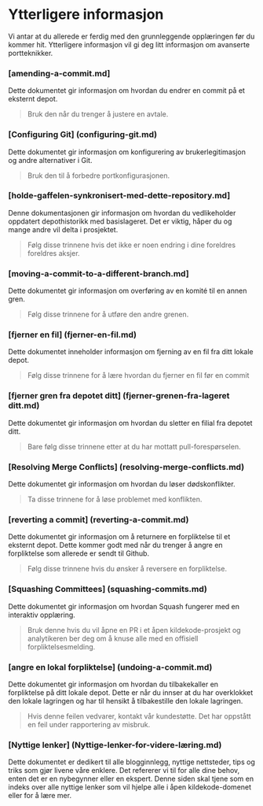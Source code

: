 # Ytterligere informasjon

Vi antar at du allerede er ferdig med den grunnleggende opplæringen før du kommer hit. Ytterligere informasjon vil gi deg litt informasjon om avanserte portteknikker.

### [amending-a-commit.md]
Dette dokumentet gir informasjon om hvordan du endrer en commit på et eksternt depot.
> Bruk den når du trenger å justere en avtale.

### [Configuring Git] (configuring-git.md)
Dette dokumentet gir informasjon om konfigurering av brukerlegitimasjon og andre alternativer i Git.
> Bruk den til å forbedre portkonfigurasjonen.

### [holde-gaffelen-synkronisert-med-dette-repository.md]
Denne dokumentasjonen gir informasjon om hvordan du vedlikeholder oppdatert depothistorikk med basislageret. Det er viktig, håper du og mange andre vil delta i prosjektet.
> Følg disse trinnene hvis det ikke er noen endring i dine foreldres foreldres aksjer.

### [moving-a-commit-to-a-different-branch.md]
Dette dokumentet gir informasjon om overføring av en komité til en annen gren.
> Følg disse trinnene for å utføre den andre grenen.

### [fjerner en fil] (fjerner-en-fil.md)
Dette dokumentet inneholder informasjon om fjerning av en fil fra ditt lokale depot.
> Følg disse trinnene for å lære hvordan du fjerner en fil før en commit

### [fjerner gren fra depotet ditt] (fjerner-grenen-fra-lageret ditt.md)
Dette dokumentet gir informasjon om hvordan du sletter en filial fra depotet ditt.
> Bare følg disse trinnene etter at du har mottatt pull-forespørselen.

### [Resolving Merge Conflicts] (resolving-merge-conflicts.md)
Dette dokumentet gir informasjon om hvordan du løser dødskonflikter.
> Ta disse trinnene for å løse problemet med konflikten.

### [reverting a commit] (reverting-a-commit.md)
Dette dokumentet gir informasjon om å returnere en forpliktelse til et eksternt depot. Dette kommer godt med når du trenger å angre en forpliktelse som allerede er sendt til Github.
> Følg disse trinnene hvis du ønsker å reversere en forpliktelse.

### [Squashing Committees] (squashing-commits.md)
Dette dokumentet gir informasjon om hvordan Squash fungerer med en interaktiv opplæring.
> Bruk denne hvis du vil åpne en PR i et åpen kildekode-prosjekt og analytikeren ber deg om å knuse alle med en offisiell forpliktelsesmelding.

### [angre en lokal forpliktelse] (undoing-a-commit.md)
Dette dokumentet gir informasjon om hvordan du tilbakekaller en forpliktelse på ditt lokale depot. Dette er når du innser at du har overklokket den lokale lagringen og har til hensikt å tilbakestille den lokale lagringen.
> Hvis denne feilen vedvarer, kontakt vår kundestøtte. Det har oppstått en feil under rapportering av misbruk.

### [Nyttige lenker] (Nyttige-lenker-for-videre-læring.md)
Dette dokumentet er dedikert til alle blogginnlegg, nyttige nettsteder, tips og triks som gjør livene våre enklere. Det refererer vi til for alle dine behov, enten det er en nybegynner eller en ekspert. Denne siden skal tjene som en indeks over alle nyttige lenker som vil hjelpe alle i åpen kildekode-domenet eller for å lære mer.
